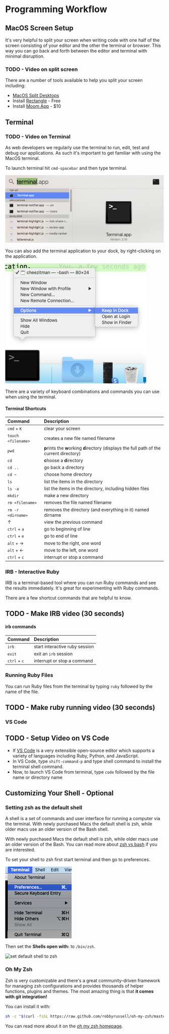 # Programming Workflow

## MacOS Screen Setup

It's very helpful to split your screen when writing code with one half of the screen consisting of your editor and the other the terminal or browser.  This way you can go back and forth between the editor and terminal with minimal disruption. 

### TODO - Video on split screen

There are a number of tools available to help you split your screen including:

* [MacOS Split Desktops](https://www.digitaltrends.com/computing/how-to-use-split-view-on-a-mac/)
* Install [Rectangle](https://rectangleapp.com/) - Free
* Install [Moom App](https://manytricks.com/moom/) - $10

## Terminal

### TODO - Video on Terminal

As web developers we regularly use the terminal to run, edit, test and debug our applications.  As such it's important to get familiar with using the MacOS terminal. 

To launch terminal hit `cmd-spacebar` and then type terminal.  

![launch terminal](images/launch-terminal.png)

You can also add the terminal application to your dock, by right-clicking on the application. 

![add terminal to dock](images/add-to-dock.png)

There are a variety of keyboard combinations and commands you can use when using the terminal.

#### Terminal Shortcuts

| Command            | Description                                                                                         |
| :----------------- | :-------------------------------------------------------------------------------------------------- |
| `cmd` + `K`        | clear your screen                                                                                   |
| `touch <filename>` | creates a new file named filename                                                                   |
| `pwd`              | <b>p</b>rints the <b>w</b>orking <b>d</b>irectory (displays the full path of the current directory) |
| `cd`               | <b>c</b>hoose a <b>d</b>irectory                                                                    |
| `cd ..`            | go back a directory                                                                                 |
| `cd ~`             | choose home directory                                                                               |
| `ls`               | list the items in the directory                                                                     |
| `ls -a`            | list the items in the directory, including hidden files                                             |
| `mkdir`            | make a new directory                                                                                |
| `rm <filename>`    | removes the file named filename                                                                     |
| `rm -r <dirname>`  | removes the directory (and everything in it) named dirname                                          |
| &#8593;            | view the previous command                                                                           |
| `ctrl` + `a`       | go to beginning of line                                                                             |
| `ctrl` + `e`       | go to end of line                                                                                   |
| `alt` + &#8594;    | move to the right, one word                                                                         |
| `alt` + &#8592;    | move to the left, one word                                                                          |
| `ctrl` + `c`       | interrupt or stop a command                                                                         |

### IRB - Interactive Ruby

IRB is a terminal-based tool where you can run Ruby commands and see the results immediately.  It's great for experimenting with Ruby commands.  

There are a few shortcut commands that are helpful to know.

## TODO - Make IRB video (30 seconds)

#### irb commands

| Command      | Description                    |
| :----------- | :----------------------------- |
| `irb`        | start interactive ruby session |
| `exit`       | exit an `irb` session          |
| `ctrl` + `c` | interrupt or stop a command    |

### Running Ruby Files

You can run Ruby files from the terminal by typing `ruby` followed by the name of the file.  

## TODO - Make ruby running video (30 seconds)

### VS Code

## TODO - Setup Video on VS Code

* If [VS Code](https://code.visualstudio.com/) is a very extensible open-source editor which supports a variety of languages including Ruby, Python, and JavaScript.  
* In VS Code, type `shift-command-p` and type shell command to install the terminal shell command.
* Now, to launch VS Code from terminal, type `code` followed by the file name or directory name

## Customizing Your Shell - Optional

### Setting zsh as the default shell

A shell is a set of commands and user interface for running a computer via the terminal.  With newly purchased Macs the default shell is zsh, while older macs use an older version of the Bash shell.

With newly purchased Macs the default shell is zsh, while older macs use an older version of the Bash.  You can read more about [zsh vs bash](https://dev.to/jasmin/a-brief-difference-between-zsh-and-bash-5ebp) if you are interested.  

To set your shell to zsh first start terminal and then go to preferences.

![set terminal preferences](images/terminal-preferences.png)

Then set the **Shells open with:** to `/bin/zsh`.

![set default shell to zsh](set-default-shell.png)

### Oh My Zsh

Zsh is very customizable and there's a great community-driven framework for managing zsh configurations and provides thousands of helper functions, plugins and themes.  The most amazing thing is that **it comes with git integration!**

You can install it with:

```zsh
sh -c "$(curl -fsSL https://raw.github.com/robbyrussell/oh-my-zsh/master/tools/install.sh)"
```

You can read more about it on the [oh my zsh homepage](https://ohmyz.sh/).

